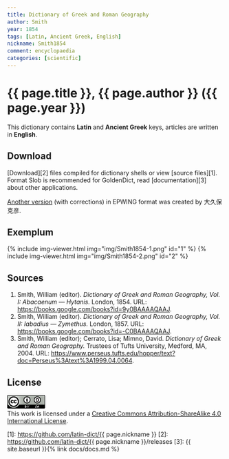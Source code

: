 ```yaml
---
title: Dictionary of Greek and Roman Geography
author: Smith
year: 1854
tags: [Latin, Ancient Greek, English]
nickname: Smith1854
comment: encyclopaedia
categories: [scientific]
---
```

# {{ page.title }}, {{ page.author }} ({{ page.year }})

This dictionary contains **Latin** and **Ancient Greek** keys, articles are written in **English**.


## Download

[Download][2] files compiled for dictionary shells or view [source files][1]. Format Slob is recommended for GoldenDict, read [documentation][3] about other applications.

[Another version](http://classicalepwing.osdn.jp/download.html) (with corrections) in EPWING format was created by 大久保克彦.


## Exemplum

{% include img-viewer.html img="img/Smith1854-1.png" id="1" %}
{% include img-viewer.html img="img/Smith1854-2.png" id="2" %}


## Sources

1. Smith, William (editor). _Dictionary of Greek and Roman Geography, Vol. I: Abacaenum — Hytanis._ London, 1854. URL: <https://books.google.com/books?id=9y0BAAAAQAAJ>.
1. Smith, William (editor). _Dictionary of Greek and Roman Geography, Vol. II: Iabadius — Zymethus._ London, 1857. URL: <https://books.google.com/books?id=-C0BAAAAQAAJ>.
1. Smith, William (editor); Cerrato, Lisa; Mimno, David. _Dictionary of Greek and Roman Geography._ Trustees of Tufts University, Medford, MA, 2004. URL: <https://www.perseus.tufts.edu/hopper/text?doc=Perseus%3Atext%3A1999.04.0064>.


## License

[![CC BY-NC-SA](/assets/img/license-by-sa.png)](https://creativecommons.org/licenses/by-sa/4.0/)\
This work is licensed under a [Creative Commons Attribution-ShareAlike 4.0 International License](https://creativecommons.org/licenses/by-sa/4.0/).

[1]: https://github.com/latin-dict/{{ page.nickname }}
[2]: https://github.com/latin-dict/{{ page.nickname }}/releases
[3]: {{ site.baseurl }}{% link docs/docs.md %}
